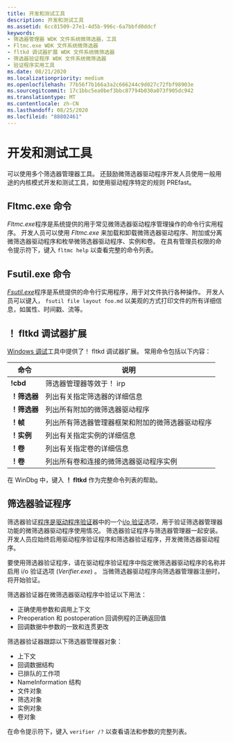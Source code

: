 ```yaml
---
title: 开发和测试工具
description: 开发和测试工具
ms.assetid: 6cc81509-27e1-4d5b-996c-6a7bbfd0ddcf
keywords:
- 筛选器管理器 WDK 文件系统微筛选器，工具
- Fltmc.exe WDK 文件系统微筛选器
- fltkd 调试器扩展 WDK 文件系统微筛选器
- 筛选器验证程序 WDK 文件系统微筛选器
- 验证程序实用工具
ms.date: 08/21/2020
ms.localizationpriority: medium
ms.openlocfilehash: 77b56f7b166a3a2c666244c9d027c72fbf98903e
ms.sourcegitcommit: 17c1bbc5ea0bef3bbc87794b030a073f905dc942
ms.translationtype: MT
ms.contentlocale: zh-CN
ms.lasthandoff: 08/25/2020
ms.locfileid: "88802461"
---
```

# <a name="development-and-testing-tools"></a>开发和测试工具

可以使用多个筛选器管理器工具。 还鼓励微筛选器驱动程序开发人员使用一般用途的内核模式开发和测试工具，如使用驱动程序特定的规则 PREfast。

## <a name="fltmcexe-command"></a>Fltmc.exe 命令

*Fltmc.exe*程序是系统提供的用于常见微筛选器驱动程序管理操作的命令行实用程序。 开发人员可以使用 *Fltmc.exe* 来加载和卸载微筛选器驱动程序、附加或分离微筛选器驱动程序和枚举微筛选器驱动程序、实例和卷。 在具有管理员权限的命令提示符下，键入 ```fltmc help``` 以查看完整的命令列表。

## <a name="fsutilexe-command"></a>Fsutil.exe 命令

[*Fsutil.exe*](https://docs.microsoft.com/windows-server/administration/windows-commands/fsutil-file)程序是系统提供的命令行实用程序，用于对文件执行各种操作。 开发人员可以键入， ```fsutil file layout foo.md``` 以美观的方式打印文件的所有详细信息，如属性、时间戳、流等。

## <a name="fltkd-debugger-extension"></a>！ fltkd 调试器扩展

[Windows 调试](https://docs.microsoft.com/windows-hardware/drivers/debugger/index)工具中提供了！ fltkd 调试器扩展。 常用命令包括以下内容：

| 命令 | 说明 |
| ------- | ----------- |
| **!cbd** | 筛选器管理器等效于！ irp |
| **！筛选器** | 列出有关指定筛选器的详细信息 |
| **！筛选器** | 列出所有附加的微筛选器驱动程序 |
| **！帧** | 列出所有筛选器管理器框架和附加的微筛选器驱动程序 |
| **！实例** | 列出有关指定实例的详细信息 |
| **！卷** | 列出有关指定卷的详细信息 |
| **！卷** | 列出所有卷和连接的微筛选器驱动程序实例 |

在 WinDbg 中，键入 **！ fltkd** 作为完整命令列表的帮助。

## <a name="filter-verifier"></a>筛选器验证程序

筛选器验证[程序是驱动程序验证](https://docs.microsoft.com/windows-hardware/drivers/devtest/driver-verifier)器中的一个[i/o 验证](https://docs.microsoft.com/windows-hardware/drivers/devtest/i-o-verification)选项，用于验证筛选器管理器功能的微筛选器驱动程序使用情况。 筛选器验证程序与筛选器管理器一起安装。 开发人员应始终启用驱动程序验证程序和筛选器验证程序，开发微筛选器驱动程序。

要使用筛选器验证程序，请在驱动程序验证程序中指定微筛选器驱动程序的名称并启用 i/o 验证选项 (*Verifier.exe*) 。 当微筛选器驱动程序向筛选器管理器注册时，将开始验证。

筛选器验证器在微筛选器驱动程序中验证以下用法：

* 正确使用参数和调用上下文
* Preoperation 和 postoperation 回调例程的正确返回值
* 回调数据中参数的一致和连贯更改

筛选器验证器跟踪以下筛选器管理器对象：

* 上下文
* 回调数据结构
* 已排队的工作项
* NameInformation 结构
* 文件对象
* 筛选对象
* 实例对象
* 卷对象

在命令提示符下，键入 ```verifier /?``` 以查看语法和参数的完整列表。
